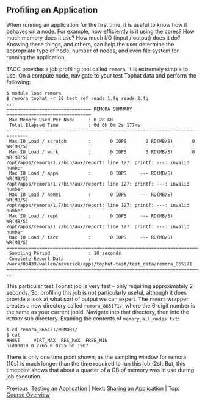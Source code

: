 ## Profiling an Application

When running an application for the first time, it is useful to know how it behaves on a node. For example, how efficiently is it using the cores? How much memory does it use? How much I/O (input / output) does it do? Knowing these things, and others, can help the user determine the appropriate type of node, number of nodes, and even file system for running the application. 

TACC provides a job profiling tool called `remora`. It is extremely simple to use. On a compute node, navigate to your test Tophat data and perform the following:
```
$ module load remora
$ remora tophat -r 20 test_ref reads_1.fq reads_2.fq
...
=============================== REMORA SUMMARY ===============================
 Max Memory Used Per Node     : 0.28 GB
 Total Elapsed Time           : 0d 0h 0m 2s 177ms
------------------------------------------------------------------------------
 Max IO Load / scratch        :       0 IOPS       0 RD(MB/S)       0 WR(MB/S)
 Max IO Load / work           :       0 IOPS       0 RD(MB/S)       0 WR(MB/S)
/opt/apps/remora/1.7/bin/aux/report: line 127: printf: ---: invalid number
 Max IO Load / apps           :       0 IOPS     --- RD(MB/S)         WR(MB/S)
/opt/apps/remora/1.7/bin/aux/report: line 127: printf: ---: invalid number
 Max IO Load / home1          :       0 IOPS     --- RD(MB/S)         WR(MB/S)
/opt/apps/remora/1.7/bin/aux/report: line 127: printf: ---: invalid number
 Max IO Load / repl           :       0 IOPS     --- RD(MB/S)         WR(MB/S)
/opt/apps/remora/1.7/bin/aux/report: line 127: printf: ---: invalid number
 Max IO Load / tacc           :       0 IOPS     --- RD(MB/S)         WR(MB/S)
==============================================================================
 Sampling Period              : 10 seconds
 Complete Report Data         : /work/03439/wallen/maverick/apps/tophat-test/test_data/remora_865171
==============================================================================
...
```

This particular test Tophat job is very fast - only requiring approximately 2 seconds. So, profiling this job is not particularly useful, although it does provide a look at what sort of output we can expert. The `remora` wrapper creates a new directory called `remora_865171/`, where the 6-digit number is the same as your current jobid. Navigate into that directory, then into the `MEMORY` sub directory. Examing the contents of `memory_all_nodes.txt`:
```
$ cd remora_865171/MEMORY/
$ cat 
#HOST     VIRT_MAX  RES_MAX  FREE_MIN
nid00019 0.2765 0.0255 60.1907
```

There is only one time point shown, as the sampling window for remora (10s) is much longer than the time required to run this job (2s). But, this timepoint shows that about a quarter of a GB of memory was in use during job execution.


Previous: [Testing an Application](hpc_software_environment_04.md) | Next: [Sharing an Application](hpc_software_environment_06.md) | Top: [Course Overview](../../index.md)

